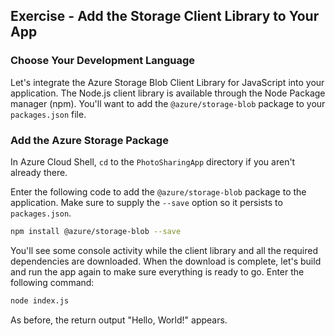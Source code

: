 ## Exercise - Add the Storage Client Library to Your App

### Choose Your Development Language

Let's integrate the Azure Storage Blob Client Library for JavaScript into your application. The Node.js client library is available through the Node Package manager (npm). You'll want to add the `@azure/storage-blob` package to your `packages.json` file.

### Add the Azure Storage Package

In Azure Cloud Shell, `cd` to the `PhotoSharingApp` directory if you aren't already there.

Enter the following code to add the `@azure/storage-blob` package to the application. Make sure to supply the `--save` option so it persists to `packages.json`.

```bash
npm install @azure/storage-blob --save
```
You'll see some console activity while the client library and all the required dependencies are downloaded. When the download is complete, let's build and run the app again to make sure everything is ready to go. Enter the following command:

```bash
node index.js
```
As before, the return output "Hello, World!" appears.
